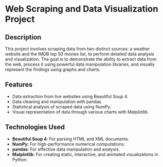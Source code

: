 # Web Scraping and Data Visualization Project

## Description

This project involves scraping data from two distinct sources: a weather website and the IMDB top 50 movies list, to perform detailed data analysis and visualization. The goal is to demonstrate the ability to extract data from the web, process it using powerful data manipulation libraries, and visually represent the findings using graphs and charts.

## Features

- Data extraction from live websites using Beautiful Soup 4.
- Data cleaning and manipulation with pandas.
- Statistical analysis of scraped data using NumPy.
- Visual representation of data through various charts with Matplotlib.

## Technologies Used

- **Beautiful Soup 4**: For parsing HTML and XML documents.
- **NumPy**: For high-performance numerical computations.
- **pandas**: For effective data manipulation and analysis.
- **Matplotlib**: For creating static, interactive, and animated visualizations in Python.
